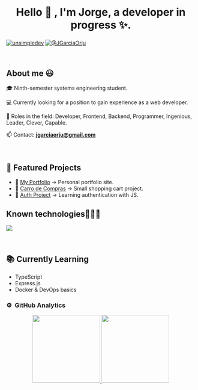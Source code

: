 <h1 align="center">Hello 👋 , I'm Jorge, a developer in progress ✨. </h1> 

<p align="left">
<a href="https://www.facebook.com/jorgeluis.garciaorjuela" target="blank"><img align="center" src="https://img.shields.io/badge/Facebook-1877F2?style=for-the-badge&logo=facebook&logoColor=white" alt="unsimpledev"  /></a>
<a href = "mailto:jgarciaorju@gmail.com" target="blank"><img align="center" src="https://img.shields.io/badge/Gmail-D14836?style=for-the-badge&logo=gmail&logoColor=white" alt="@JGarciaOrju"  /></a>
  </p>
<br>
<h2>About me 😃</h2>
<!--Intro start-->

<p align="left">
🎓 Ninth-semester systems engineering student.

💻 Currently looking for a position to gain experience as a web developer.

📝 Roles in the field: Developer, Frontend, Backend, Programmer, Ingenious, Leader, Clever, Capable.

📫 Contact: **jgarciaorju@gmail.com**
<!--Intro end-->
  </p>
<br>

## 🚀 Featured Projects  

- 🔗 [My Portfolio](https://github.com/JGarciaOrju/My-Portfolio) → Personal portfolio site.  
- 🛒 [Carro de Compras](https://github.com/JGarciaOrju/carro-de-compras) → Small shopping cart project.  
- 🔑 [Auth Project](https://github.com/JGarciaOrju/auth-proyect-learning) → Learning authentication with JS.  



<h2 >Known technologies👨🏻‍💻</h2>
<!--tech stack icons-->
<p align="left">
  <a href="https://skillicons.dev">
    <img src="https://skillicons.dev/icons?i=html,css,js,react,nodejs,py,flask,mysql,git,github" />
  </a>
</p>
<br>
<!-------------------------->

## 📚 Currently Learning
- TypeScript
- Express.js
- Docker & DevOps basics
<!--- stats & Trophy (start) -->

### ⚙️ &nbsp;GitHub Analytics

<p align="center">
<a href="https://github.com/JGarciaOrju">
  <img height="180em" src="https://github-readme-stats-eight-theta.vercel.app/api?username=JGarciaOrju&show_icons=true&theme=algolia&include_all_commits=true"/>
  <img height="180em" src="https://github-readme-stats-eight-theta.vercel.app/api/top-langs/?username=JGarciaOrju&layout=compact&langs_count=8&theme=algolia"/>
</a>
</p>

